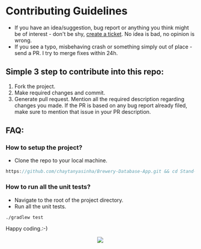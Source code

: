 # Contributing Guidelines

- If you have an idea/suggestion, bug report or anything you think might be of interest - don't be shy, 
[create a ticket](https://github.com/chaytanyasinha/Brewery-Database-App/issues/new). No idea is bad, no opinion is wrong. 
- If you see a typo, misbehaving crash or something simply out of place - send a PR. I try to merge fixes within 24h.

## Simple 3 step to contribute into this repo:
1. Fork the project. 
2. Make required changes and commit. 
3. Generate pull request. Mention all the required description regarding changes you made. If the PR is based on any bug report already filed, make sure to mention that issue in your PR description.

## FAQ:
### How to setup the project?
- Clone the repo to your local machine.
```groovy
https://github.com/chaytanyasinha/Brewery-Database-App.git && cd Stand-Up
```

### How to run all the unit tests?
- Navigate to the root of the project directory.
- Run all the unit tests.

```
./gradlew test
```

Happy coding.:-)

<div align="center">
<img src="https://cloud.githubusercontent.com/assets/370176/26526332/03bb8ac2-432c-11e7-89aa-da3cd1c0e9cb.png">
</div>

